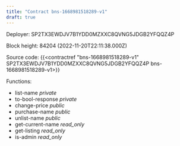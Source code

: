 ```yaml
---
title: "Contract bns-1668981518289-v1"
draft: true
---
```

Deployer: SP2TX3EWDJV7B1YDD0MZXXC8QVNG5JDGB2YFQQZ4P


 



Block height: 84204 (2022-11-20T22:11:38.000Z)

Source code: {{<contractref "bns-1668981518289-v1" SP2TX3EWDJV7B1YDD0MZXXC8QVNG5JDGB2YFQQZ4P bns-1668981518289-v1>}}

Functions:

* list-name _private_
* to-bool-response _private_
* change-price _public_
* purchase-name _public_
* unlist-name _public_
* get-current-name _read_only_
* get-listing _read_only_
* is-admin _read_only_
